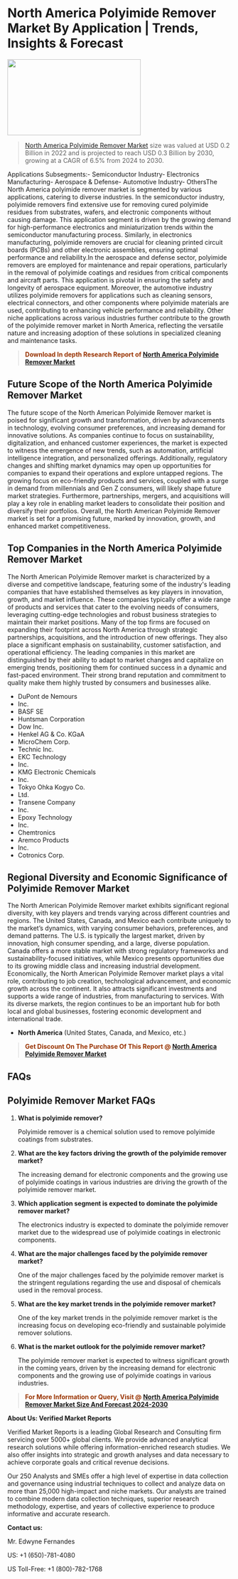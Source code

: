 <p><h1>North America Polyimide Remover Market By Application | Trends, Insights & Forecast</h1><p><img class="aligncenter size-medium wp-image-105565" src="https://ffe5etoiles.com/wp-content/uploads/2025/01/MST7-300x171.png" alt="" width="300" height="171" /></p><blockquote><p><a href="https://www.verifiedmarketreports.com/download-sample/?rid=356454&utm_source=Github-NA&utm_medium=385" target="_blank">North America Polyimide Remover Market</a> size was valued at USD 0.2 Billion in 2022 and is projected to reach USD 0.3 Billion by 2030, growing at a CAGR of 6.5% from 2024 to 2030.</p></blockquote>Applications Subsegments:- Semiconductor Industry- Electronics Manufacturing- Aerospace & Defense- Automotive Industry- OthersThe North America polyimide remover market is segmented by various applications, catering to diverse industries. In the semiconductor industry, polyimide removers find extensive use for removing cured polyimide residues from substrates, wafers, and electronic components without causing damage. This application segment is driven by the growing demand for high-performance electronics and miniaturization trends within the semiconductor manufacturing process. Similarly, in electronics manufacturing, polyimide removers are crucial for cleaning printed circuit boards (PCBs) and other electronic assemblies, ensuring optimal performance and reliability.In the aerospace and defense sector, polyimide removers are employed for maintenance and repair operations, particularly in the removal of polyimide coatings and residues from critical components and aircraft parts. This application is pivotal in ensuring the safety and longevity of aerospace equipment. Moreover, the automotive industry utilizes polyimide removers for applications such as cleaning sensors, electrical connectors, and other components where polyimide materials are used, contributing to enhancing vehicle performance and reliability. Other niche applications across various industries further contribute to the growth of the polyimide remover market in North America, reflecting the versatile nature and increasing adoption of these solutions in specialized cleaning and maintenance tasks.</p><blockquote><p><span style="color: #993300;"><strong>Download In depth Research Report of <a href="https://www.verifiedmarketreports.com/download-sample/?rid=356454&utm_source=Github-NA&utm_medium=385">North America Polyimide Remover Market</a></strong></span></p></blockquote><h2>Future Scope of the North America Polyimide Remover Market</h2><p>The future scope of the North American Polyimide Remover market is poised for significant growth and transformation, driven by advancements in technology, evolving consumer preferences, and increasing demand for innovative solutions. As companies continue to focus on sustainability, digitalization, and enhanced customer experiences, the market is expected to witness the emergence of new trends, such as automation, artificial intelligence integration, and personalized offerings. Additionally, regulatory changes and shifting market dynamics may open up opportunities for companies to expand their operations and explore untapped regions. The growing focus on eco-friendly products and services, coupled with a surge in demand from millennials and Gen Z consumers, will likely shape future market strategies. Furthermore, partnerships, mergers, and acquisitions will play a key role in enabling market leaders to consolidate their position and diversify their portfolios. Overall, the North American Polyimide Remover market is set for a promising future, marked by innovation, growth, and enhanced market competitiveness.</p><h2>Top Companies in the North America Polyimide Remover Market</h2><p>The North American Polyimide Remover market is characterized by a diverse and competitive landscape, featuring some of the industry's leading companies that have established themselves as key players in innovation, growth, and market influence. These companies typically offer a wide range of products and services that cater to the evolving needs of consumers, leveraging cutting-edge technologies and robust business strategies to maintain their market positions. Many of the top firms are focused on expanding their footprint across North America through strategic partnerships, acquisitions, and the introduction of new offerings. They also place a significant emphasis on sustainability, customer satisfaction, and operational efficiency. The leading companies in this market are distinguished by their ability to adapt to market changes and capitalize on emerging trends, positioning them for continued success in a dynamic and fast-paced environment. Their strong brand reputation and commitment to quality make them highly trusted by consumers and businesses alike.</p><p><ul><li>DuPont de Nemours </li><li> Inc. </li><li> BASF SE </li><li> Huntsman Corporation </li><li> Dow Inc. </li><li> Henkel AG & Co. KGaA </li><li> MicroChem Corp. </li><li> Technic Inc. </li><li> EKC Technology </li><li> Inc. </li><li> KMG Electronic Chemicals </li><li> Inc. </li><li> Tokyo Ohka Kogyo Co. </li><li> Ltd. </li><li> Transene Company </li><li> Inc. </li><li> Epoxy Technology </li><li> Inc. </li><li> Chemtronics </li><li> Aremco Products </li><li> Inc. </li><li> Cotronics Corp.</li></ul></p><h2>Regional Diversity and Economic Significance of Polyimide Remover Market</h2><p>The North American Polyimide Remover market exhibits significant regional diversity, with key players and trends varying across different countries and regions. The United States, Canada, and Mexico each contribute uniquely to the market’s dynamics, with varying consumer behaviors, preferences, and demand patterns. The U.S. is typically the largest market, driven by innovation, high consumer spending, and a large, diverse population. Canada offers a more stable market with strong regulatory frameworks and sustainability-focused initiatives, while Mexico presents opportunities due to its growing middle class and increasing industrial development. Economically, the North American Polyimide Remover market plays a vital role, contributing to job creation, technological advancement, and economic growth across the continent. It also attracts significant investments and supports a wide range of industries, from manufacturing to services. With its diverse markets, the region continues to be an important hub for both local and global businesses, fostering economic development and international trade.</p><ul> <li><strong>North America</strong> (United States, Canada, and Mexico, etc.)</li></ul><blockquote><p><span style="color: #993300;"><strong>Get Discount On The Purchase Of This Report @ <a href="https://www.verifiedmarketreports.com/ask-for-discount/?rid=356454&utm_source=Github-NA&utm_medium=385">North America Polyimide Remover Market</a></strong></span></p></blockquote><h2>FAQs</h2><p><h2>Polyimide Remover Market FAQs</h1><ol> <li><strong>What is polyimide remover?</div><div></strong></li> <p>Polyimide remover is a chemical solution used to remove polyimide coatings from substrates.</p> <li><strong>What are the key factors driving the growth of the polyimide remover market?</div><div></strong></li> <p>The increasing demand for electronic components and the growing use of polyimide coatings in various industries are driving the growth of the polyimide remover market.</p> <li><strong>Which application segment is expected to dominate the polyimide remover market?</div><div></strong></li> <p>The electronics industry is expected to dominate the polyimide remover market due to the widespread use of polyimide coatings in electronic components.</p> <li><strong>What are the major challenges faced by the polyimide remover market?</div><div></strong></li> <p>One of the major challenges faced by the polyimide remover market is the stringent regulations regarding the use and disposal of chemicals used in the removal process.</p> <li><strong>What are the key market trends in the polyimide remover market?</div><div></strong></li> <p>One of the key market trends in the polyimide remover market is the increasing focus on developing eco-friendly and sustainable polyimide remover solutions.</p> <li><strong>What is the market outlook for the polyimide remover market?</div><div></strong></li> <p>The polyimide remover market is expected to witness significant growth in the coming years, driven by the increasing demand for electronic components and the growing use of polyimide coatings in various industries.</p></ol></body></html></p><blockquote><p><span style="color: #993300;"><strong>For More Information or Query, Visit @ <a href="https://www.verifiedmarketreports.com/product/polyimide-remover-market/">North America Polyimide Remover Market Size And Forecast 2024-2030</a></strong></span></p></blockquote><p><strong>About Us: Verified Market Reports</strong></p><p>Verified Market Reports is a leading Global Research and Consulting firm servicing over 5000+ global clients. We provide advanced analytical research solutions while offering information-enriched research studies. We also offer insights into strategic and growth analyses and data necessary to achieve corporate goals and critical revenue decisions.</p><p>Our 250 Analysts and SMEs offer a high level of expertise in data collection and governance using industrial techniques to collect and analyze data on more than 25,000 high-impact and niche markets. Our analysts are trained to combine modern data collection techniques, superior research methodology, expertise, and years of collective experience to produce informative and accurate research.</p><p><strong>Contact us:</strong></p><p>Mr. Edwyne Fernandes</p><p>US: +1 (650)-781-4080</p><p>US Toll-Free: +1 (800)-782-1768</p>
